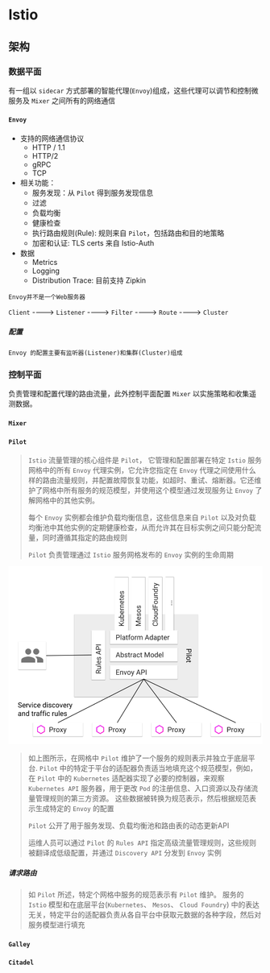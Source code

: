 # Istio

## 架构
### 数据平面
有一组以 `sidecar` 方式部署的智能代理(`Envoy`)组成，这些代理可以调节和控制微服务及 `Mixer` 之间所有的网络通信

#### `Envoy`
* 支持的网络通信协议
	* HTTP / 1.1
	* HTTP/2
	* gRPC
	* TCP
* 相关功能：
	* 服务发现：从 `Pilot` 得到服务发现信息
	* 过滤
	* 负载均衡
	* 健康检查
	* 执行路由规则(Rule): 规则来自 `Pilot`，包括路由和目的地策略
	* 加密和认证: TLS certs 来自 Istio-Auth
* 数据
	* Metrics
	* Logging
	* Distribution Trace: 目前支持 Zipkin

`Envoy并不是一个Web服务器`

`Client` ---->  `Listener`  ---->   `Filter`   ---->   `Route`   ---->   `Cluster`

##### 配置
`Envoy 的配置主要有监听器(Listener)和集群(Cluster)组成`

### 控制平面
负责管理和配置代理的路由流量，此外控制平面配置 `Mixer` 以实施策略和收集遥测数据。

#### `Mixer`




#### `Pilot`
> `Istio` 流量管理的核心组件是 `Pilot`， 它管理和配置部署在特定 `Istio` 服务网格中的所有 `Envoy` 代理实例，它允许您指定在 `Envoy` 代理之间使用什么样的路由流量规则，并配置故障恢复功能，如超时、重试、熔断器。它还维护了网格中所有服务的规范模型，并使用这个模型通过发现服务让 `Envoy` 了解网格中的其他实例。
>
> 每个 `Envoy` 实例都会维护负载均衡信息，这些信息来自 `Pilot` 以及对负载均衡池中其他实例的定期健康检查，从而允许其在目标实例之间只能分配流量，同时遵循其指定的路由规则
>
> `Pilot` 负责管理通过 `Istio` 服务网格发布的 `Envoy` 实例的生命周期

![Pilot](./PilotAdapters.svg)

> 如上图所示，在网格中 `Pilot` 维护了一个服务的规则表示并独立于底层平台. `Pilot` 中的特定于平台的适配器负责适当地填充这个规范模型，例如，在 `Pilot` 中的 `Kubernetes` 适配器实现了必要的控制器，来观察 `Kubernetes API` 服务器，用于更改 `Pod` 的注册信息、入口资源以及存储流量管理规则的第三方资源。 这些数据被转换为规范表示，然后根据规范表示生成特定的 `Envoy` 的配置
>
> `Pilot` 公开了用于服务发现、负载均衡池和路由表的动态更新API
>
> 运维人员可以通过 `Pilot` 的 `Rules API` 指定高级流量管理规则，这些规则被翻译成低级配置，并通过 `Discovery API` 分发到 `Envoy` 实例

##### 请求路由
> 如 `Pilot` 所述，特定个网格中服务的规范表示有 `Pilot` 维护。 服务的 `Istio` 模型和在底层平台(`Kubernetes`、 `Mesos`、 `Cloud Foundry`) 中的表达无关，特定平台的适配器负责从各自平台中获取元数据的各种字段，然后对服务模型进行填充
>
> 

#### `Galley`





#### `Citadel`
